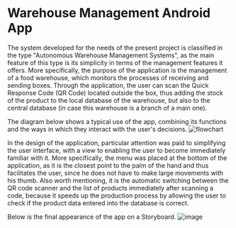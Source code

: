 # Warehouse Management Android App
The system developed for the needs of the present project is classified in the type "Autonomous Warehouse Management Systems", as the main feature of this type is its simplicity in terms of the management features it offers. More specifically, the purpose of the application is the management of a food warehouse, which monitors the processes of receiving and sending boxes. Through the application, the user can scan the Quick Response Code (QR Code) located outside the box, thus adding the stock of the product to the local database of the warehouse, but also to the central database (in case this warehouse is a branch of a main one).

The diagram below shows a typical use of the app, combining its functions and the ways in which they interact with the user's decisions.
![flowchart](https://user-images.githubusercontent.com/91207835/203397185-b313f018-9e28-4053-a6de-93ff1e2af7c4.png)

In the design of the application, particular attention was paid to simplifying the user interface, with a view to enabling the user to become immediately familiar with it. More specifically, the menu was placed at the bottom of the application, as it is the closest point to the palm of the hand and thus facilitates the user, since he does not have to make large movements with his thumb. Also worth mentioning, it is the automatic switching between the QR code scanner and the list of products immediately after scanning a code, because it speeds up the production process by allowing the user to check if the product data entered into the database is correct.

Below is the final appearance of the app on a Storyboard.
![image](https://user-images.githubusercontent.com/91207835/203397866-e8bcc204-745c-468e-a904-f12ca961853a.png)
